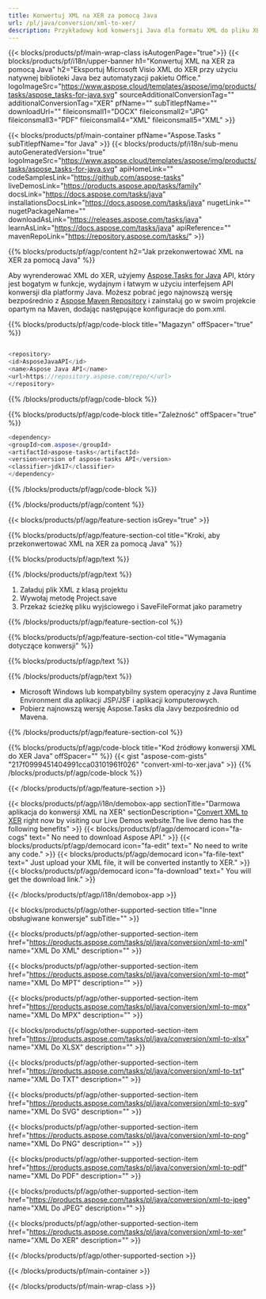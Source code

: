 ```yaml
---
title: Konwertuj XML na XER za pomocą Java 
url: /pl/java/conversion/xml-to-xer/ 
description: Przykładowy kod konwersji Java dla formatu XML do pliku XER. Użyj tego przykładowego kodu, aby przekonwertować XML na XER w dowolnej aplikacji internetowej lub aplikacji opartej na języku Java.
---
```


{{< blocks/products/pf/main-wrap-class isAutogenPage="true">}}
{{< blocks/products/pf/i18n/upper-banner h1="Konwertuj XML na XER za pomocą Java" h2="Eksportuj Microsoft Visio XML do XER przy użyciu natywnej biblioteki Java bez automatyzacji pakietu Office." logoImageSrc="https://www.aspose.cloud/templates/aspose/img/products/tasks/aspose_tasks-for-java.svg" sourceAdditionalConversionTag="" additionalConversionTag="XER" pfName="" subTitlepfName="" downloadUrl="" fileiconsmall1="DOCX" fileiconsmall2="JPG" fileiconsmall3="PDF" fileiconsmall4="XML" fileiconsmall5="XML" >}}

{{< blocks/products/pf/main-container pfName="Aspose.Tasks " subTitlepfName="for Java" >}}
{{< blocks/products/pf/i18n/sub-menu autoGeneratedVersion="true" logoImageSrc="https://www.aspose.cloud/templates/aspose/img/products/tasks/aspose_tasks-for-java.svg" apiHomeLink="" codeSamplesLink="https://github.com/aspose-tasks" liveDemosLink="https://products.aspose.app/tasks/family" docsLink="https://docs.aspose.com/tasks/java" installationsDocsLink="https://docs.aspose.com/tasks/java" nugetLink="" nugetPackageName="" downloadAsLink="https://releases.aspose.com/tasks/java" learnAsLink="https://docs.aspose.com/tasks/java" apiReference="" mavenRepoLink="https://repository.aspose.com/tasks/" >}}

{{% blocks/products/pf/agp/content h2="Jak przekonwertować XML na XER za pomocą Java" %}}

Aby wyrenderować XML do XER, użyjemy
 [Aspose.Tasks for Java](https://products.aspose.com/tasks/java)
 API, który jest bogatym w funkcje, wydajnym i łatwym w użyciu interfejsem API konwersji dla platformy Java. Możesz pobrać jego najnowszą wersję bezpośrednio z
 [Aspose Maven Repository](https://repository.aspose.com/tasks/)
 i zainstaluj go w swoim projekcie opartym na Maven, dodając następujące konfiguracje do pom.xml.

{{% blocks/products/pf/agp/code-block title="Magazyn" offSpacer="true" %}}

```cs

<repository>
<id>AsposeJavaAPI</id>
<name>Aspose Java API</name>
<url>https://repository.aspose.com/repo/</url>
</repository>

```

{{% /blocks/products/pf/agp/code-block %}}

{{% blocks/products/pf/agp/code-block title="Zależność" offSpacer="true" %}}

```cs
<dependency>
<groupId>com.aspose</groupId>
<artifactId>aspose-tasks</artifactId>
<version>version of aspose-tasks API</version>
<classifier>jdk17</classifier>
</dependency>

```

{{% /blocks/products/pf/agp/code-block %}}

{{% /blocks/products/pf/agp/content %}}

{{< blocks/products/pf/agp/feature-section isGrey="true" >}}

{{% blocks/products/pf/agp/feature-section-col title="Kroki, aby przekonwertować XML na XER za pomocą Java" %}}

{{% blocks/products/pf/agp/text %}}

{{% /blocks/products/pf/agp/text %}}

1. Załaduj plik XML z klasą projektu
1. Wywołaj metodę Project.save
1. Przekaż ścieżkę pliku wyjściowego i SaveFileFormat jako parametry

{{% /blocks/products/pf/agp/feature-section-col %}}

{{% blocks/products/pf/agp/feature-section-col title="Wymagania dotyczące konwersji" %}}

{{% blocks/products/pf/agp/text %}}

{{% /blocks/products/pf/agp/text %}}

- Microsoft Windows lub kompatybilny system operacyjny z Java Runtime Environment dla aplikacji JSP/JSF i aplikacji komputerowych.
- Pobierz najnowszą wersję Aspose.Tasks dla Javy bezpośrednio od Mavena.

{{% /blocks/products/pf/agp/feature-section-col %}}

{{% blocks/products/pf/agp/code-block title="Kod źródłowy konwersji XML do XER Java" offSpacer="" %}}
{{< gist "aspose-com-gists" "217f0999451404991cca03101961f026" "convert-xml-to-xer.java" >}}
{{% /blocks/products/pf/agp/code-block %}}

{{< /blocks/products/pf/agp/feature-section >}}

<!-- aboutfile Starts -->

{{< blocks/products/pf/agp/i18n/demobox-app sectionTitle="Darmowa aplikacja do konwersji XML na XER" sectionDescription="[Convert XML to XER](https://products.aspose.app/tasks/conversion/xml-to-xer) right now by visiting our Live Demos website.The live demo has the following benefits" >}}
        {{< blocks/products/pf/agp/democard icon="fa-cogs" text=" No need to download Aspose API." >}}
        {{< blocks/products/pf/agp/democard icon="fa-edit" text=" No need to write any code." >}}
        {{< blocks/products/pf/agp/democard icon="fa-file-text" text=" Just upload your XML file, it will be converted instantly to XER." >}}
        {{< blocks/products/pf/agp/democard icon="fa-download" text=" You will get the download link." >}}

{{< /blocks/products/pf/agp/i18n/demobox-app >}}

<!-- aboutfile Ends -->

{{< blocks/products/pf/agp/other-supported-section title="Inne obsługiwane konwersje" subTitle="" >}}

{{< blocks/products/pf/agp/other-supported-section-item href="https://products.aspose.com/tasks/pl/java/conversion/xml-to-xml" name="XML Do XML" description="" >}}

{{< blocks/products/pf/agp/other-supported-section-item href="https://products.aspose.com/tasks/pl/java/conversion/xml-to-mpt" name="XML Do MPT" description="" >}}

{{< blocks/products/pf/agp/other-supported-section-item href="https://products.aspose.com/tasks/pl/java/conversion/xml-to-mpx" name="XML Do MPX" description="" >}}

{{< blocks/products/pf/agp/other-supported-section-item href="https://products.aspose.com/tasks/pl/java/conversion/xml-to-xlsx" name="XML Do XLSX" description="" >}}

{{< blocks/products/pf/agp/other-supported-section-item href="https://products.aspose.com/tasks/pl/java/conversion/xml-to-txt" name="XML Do TXT" description="" >}}

{{< blocks/products/pf/agp/other-supported-section-item href="https://products.aspose.com/tasks/pl/java/conversion/xml-to-svg" name="XML Do SVG" description="" >}}

{{< blocks/products/pf/agp/other-supported-section-item href="https://products.aspose.com/tasks/pl/java/conversion/xml-to-png" name="XML Do PNG" description="" >}}

{{< blocks/products/pf/agp/other-supported-section-item href="https://products.aspose.com/tasks/pl/java/conversion/xml-to-pdf" name="XML Do PDF" description="" >}}

{{< blocks/products/pf/agp/other-supported-section-item href="https://products.aspose.com/tasks/pl/java/conversion/xml-to-jpeg" name="XML Do JPEG" description="" >}}

{{< blocks/products/pf/agp/other-supported-section-item href="https://products.aspose.com/tasks/pl/java/conversion/xml-to-xer" name="XML Do XER" description="" >}}



{{< /blocks/products/pf/agp/other-supported-section >}}

{{< /blocks/products/pf/main-container >}}
    
{{< /blocks/products/pf/main-wrap-class >}}